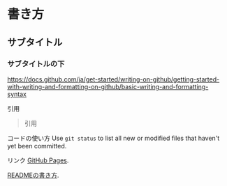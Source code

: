 # 書き方
## サブタイトル
### サブタイトルの下

https://docs.github.com/ja/get-started/writing-on-github/getting-started-with-writing-and-formatting-on-github/basic-writing-and-formatting-syntax

引用
> 引用

コードの使い方
Use `git status` to list all new or modified files that haven't yet been committed.

リンク
[GitHub Pages](https://pages.github.com/).

[READMEの書き方](https://docs.github.com/ja/get-started/writing-on-github/getting-started-with-writing-and-formatting-on-github/basic-writing-and-formatting-syntax).
